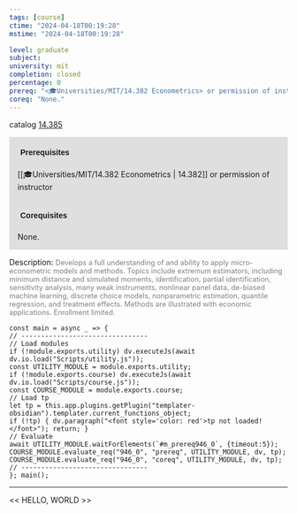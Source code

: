 ```yaml
---
tags: [course]
ctime: "2024-04-18T00:19:28"
mstime: "2024-04-18T00:19:28"

level: graduate
subject: 
university: mit
completion: closed
percentage: 0
prereq: "<🎓Universities/MIT/14.382 Econometrics> or permission of instructor"
coreq: "None."
---
```


catalog [14.385](http://student.mit.edu/catalog/m14a.html#14.385)

<span style="display: block; padding: 15px; background-color: rgb(100, 100, 100, 0.2);"><font id="m_prereq946_0" style="display: block; font-family: Arial, sans-serif; font-weight: bold; padding: 5px">Prerequisites</font><br><span id="prereq946_0">[[🎓Universities/MIT/14.382 Econometrics | 14.382]] or permission of instructor</span></span>
<span style="display: block; padding: 15px; background-color: rgb(100, 100, 100, 0.2);"><font id="m_coreq946_0" style="display: block; font-family: Arial, sans-serif; font-weight: bold; padding: 5px">Corequisites</font><br><span id="coreq946_0">None.</span></span>

<font style="">Description:</font>
<font style="color: grey; font-size: 0.8rem;">Develops a full understanding of and ability to apply micro-econometric models and methods. Topics include extremum estimators, including minimum distance and simulated moments, identification, partial identification, sensitivity analysis, many weak instruments, nonlinear panel data, de-biased machine learning, discrete choice models, nonparametric estimation, quantile regression, and treatment effects. Methods are illustrated with economic applications. Enrollment limited.</font>

```dataviewjs
const main = async _ => {
// --------------------------------
// Load modules
if (!module.exports.utility) dv.executeJs(await dv.io.load("Scripts/utility.js"));
const UTILITY_MODULE = module.exports.utility;
if (!module.exports.course) dv.executeJs(await dv.io.load("Scripts/course.js"));
const COURSE_MODULE = module.exports.course;
// Load tp
let tp = this.app.plugins.getPlugin("templater-obsidian").templater.current_functions_object;
if (!tp) { dv.paragraph("<font style='color: red'>tp not loaded!</font>"); return; }
// Evaluate
await UTILITY_MODULE.waitForElements(`#m_prereq946_0`, {timeout:5});
COURSE_MODULE.evaluate_req("946_0", "prereq", UTILITY_MODULE, dv, tp);
COURSE_MODULE.evaluate_req("946_0", "coreq", UTILITY_MODULE, dv, tp);
// --------------------------------
}; main();
```

---

<< HELLO, WORLD >>
